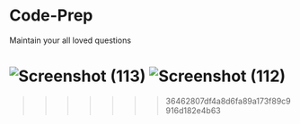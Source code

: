 # Code-Prep

Maintain your all loved questions 

![Screenshot (113)](https://user-images.githubusercontent.com/76872168/179171314-a5fa1c1d-13b7-431e-9879-673e01063826.png)
![Screenshot (112)](https://user-images.githubusercontent.com/76872168/179171328-9b5643d7-29dd-4c3e-8cfa-b65e55f0a0e6.png)
=======
>>>>>>> 36462807df4a8d6fa89a173f89c9916d182e4b63
